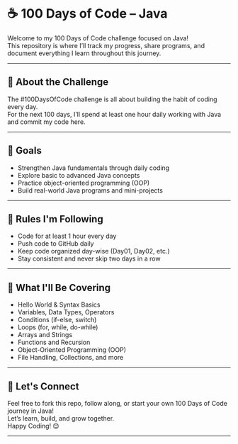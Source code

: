 # ☕ 100 Days of Code – Java

Welcome to my 100 Days of Code challenge focused on Java!  
This repository is where I’ll track my progress, share programs, and document everything I learn throughout this journey.

---

## 📅 About the Challenge

The #100DaysOfCode challenge is all about building the habit of coding every day.  
For the next 100 days, I’ll spend at least one hour daily working with Java and commit my code here.

---

## 🚀 Goals

- Strengthen Java fundamentals through daily coding
- Explore basic to advanced Java concepts
- Practice object-oriented programming (OOP)
- Build real-world Java programs and mini-projects

---

## 📌 Rules I'm Following

- Code for at least 1 hour every day
- Push code to GitHub daily
- Keep code organized day-wise (Day01, Day02, etc.)
- Stay consistent and never skip two days in a row

---

## 🔧 What I'll Be Covering

- Hello World & Syntax Basics  
- Variables, Data Types, Operators  
- Conditions (if-else, switch)  
- Loops (for, while, do-while)  
- Arrays and Strings  
- Functions and Recursion  
- Object-Oriented Programming (OOP)  
- File Handling, Collections, and more

---

## 🙌 Let's Connect

Feel free to fork this repo, follow along, or start your own 100 Days of Code journey in Java!  
Let’s learn, build, and grow together.  
Happy Coding! 😊

---

